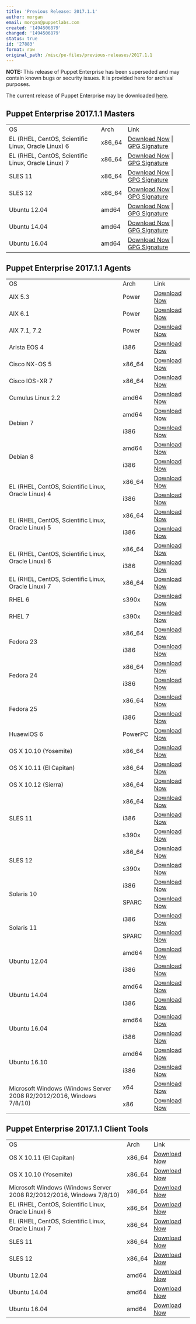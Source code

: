 ```yaml
---
title: 'Previous Release: 2017.1.1'
author: morgan
email: morgan@puppetlabs.com
created: '1494506879'
changed: '1494506879'
status: true
id: '27883'
format: raw
original_path: /misc/pe-files/previous-releases/2017.1.1
---
```

<p><b>NOTE:</b> This release of Puppet Enterprise has been superseded and may contain known bugs or security issues. It is provided here for archival purposes.
</p><p>The current release of Puppet Enterprise may be downloaded <a href="/download-puppet-enterprise/">here</a>.


</p><h2 id="pe_201711">Puppet Enterprise 2017.1.1 Masters</h2>
<table>
<tbody>
<tr>
<td>OS</td>
<td>Arch</td>
<td>Link</td>
</tr>




<tr>
<td>EL (RHEL, CentOS, Scientific Linux, Oracle Linux) 6</td>
<td>x86_64</td>
<td><a href="https://pm.puppetlabs.com/puppet-enterprise/2017.1.1/puppet-enterprise-2017.1.1-el-6-x86_64.tar.gz">Download Now</a> | <a href="https://pm.puppetlabs.com/puppet-enterprise/2017.1.1/puppet-enterprise-2017.1.1-el-6-x86_64.tar.gz.asc">GPG Signature</a></td>
</tr>


<tr>
<td>EL (RHEL, CentOS, Scientific Linux, Oracle Linux) 7</td>
<td>x86_64</td>
<td><a href="https://pm.puppetlabs.com/puppet-enterprise/2017.1.1/puppet-enterprise-2017.1.1-el-7-x86_64.tar.gz">Download Now</a> | <a href="https://pm.puppetlabs.com/puppet-enterprise/2017.1.1/puppet-enterprise-2017.1.1-el-7-x86_64.tar.gz.asc">GPG Signature</a></td>
</tr>


<tr>
<td>SLES 11</td>
<td>x86_64</td>
<td><a href="https://pm.puppetlabs.com/puppet-enterprise/2017.1.1/puppet-enterprise-2017.1.1-sles-11-x86_64.tar.gz">Download Now</a> | <a href="https://pm.puppetlabs.com/puppet-enterprise/2017.1.1/puppet-enterprise-2017.1.1-sles-11-x86_64.tar.gz.asc">GPG Signature</a></td>
</tr>


<tr>
<td>SLES 12</td>
<td>x86_64</td>
<td><a href="https://pm.puppetlabs.com/puppet-enterprise/2017.1.1/puppet-enterprise-2017.1.1-sles-12-x86_64.tar.gz">Download Now</a> | <a href="https://pm.puppetlabs.com/puppet-enterprise/2017.1.1/puppet-enterprise-2017.1.1-sles-12-x86_64.tar.gz.asc">GPG Signature</a></td>
</tr>


<tr>
<td>Ubuntu 12.04</td>
<td>amd64</td>
<td><a href="https://pm.puppetlabs.com/puppet-enterprise/2017.1.1/puppet-enterprise-2017.1.1-ubuntu-12.04-amd64.tar.gz">Download Now</a> | <a href="https://pm.puppetlabs.com/puppet-enterprise/2017.1.1/puppet-enterprise-2017.1.1-ubuntu-12.04-amd64.tar.gz.asc">GPG Signature</a></td>
</tr>


<tr>
<td>Ubuntu 14.04</td>
<td>amd64</td>
<td><a href="https://pm.puppetlabs.com/puppet-enterprise/2017.1.1/puppet-enterprise-2017.1.1-ubuntu-14.04-amd64.tar.gz">Download Now</a> | <a href="https://pm.puppetlabs.com/puppet-enterprise/2017.1.1/puppet-enterprise-2017.1.1-ubuntu-14.04-amd64.tar.gz.asc">GPG Signature</a></td>
</tr>
<tr>
<td>Ubuntu 16.04</td>
<td>amd64</td>
<td><a href="https://pm.puppetlabs.com/puppet-enterprise/2017.1.1/puppet-enterprise-2017.1.1-ubuntu-16.04-amd64.tar.gz">Download Now</a> | <a href="https://pm.puppetlabs.com/puppet-enterprise/2017.1.1/puppet-enterprise-2017.1.1-ubuntu-16.04-amd64.tar.gz.asc">GPG Signature</a></td>
</tr>


</tbody>
</table>


<h2 id="pe_a_201711">Puppet Enterprise 2017.1.1 Agents</h2>
<table>
<tbody>
<tr>
<td>OS</td>
<td>Arch</td>
<td>Link</td>
</tr>


<tr>
<td>AIX 5.3</td>
<td>Power</td>
<td><a href="http://pm.puppetlabs.com/puppet-agent/2017.1.1/1.9.3/repos/aix/5.3/PC1/ppc/puppet-agent-1.9.3-1.aix5.3.ppc.rpm">Download Now</a></td>
</tr>


<tr>
<td>AIX 6.1</td>
<td>Power</td>
<td><a href="http://pm.puppetlabs.com/puppet-agent/2017.1.1/1.9.3/repos/aix/6.1/PC1/ppc/puppet-agent-1.9.3-1.aix6.1.ppc.rpm">Download Now</a></td>
</tr>


<tr>
<td>AIX 7.1, 7.2</td>
<td>Power</td>
<td><a href="http://pm.puppetlabs.com/puppet-agent/2017.1.1/1.9.3/repos/aix/7.1/PC1/ppc/puppet-agent-1.9.3-1.aix7.1.ppc.rpm">Download Now</a></td>
</tr>


<tr>
<td>Arista EOS 4</td>
<td>i386</td>
<td><a href="http://pm.puppetlabs.com/puppet-agent/2017.1.1/1.9.3/repos/eos/4/PC1/i386/puppet-agent-1.9.3-1.eos4.i386.swix">Download Now</a></td>
</tr>


<tr>
<td>Cisco NX-OS 5</td>
<td>x86_64</td>
<td><a href="http://pm.puppetlabs.com/puppet-agent/2017.1.1/1.9.3/repos/cisco-wrlinux/5/PC1/x86_64/puppet-agent-1.9.3-1.cisco_wrlinux5.x86_64.rpm">Download Now</a></td>
</tr>


<tr>
<td>Cisco IOS-XR 7</td>
<td>x86_64</td>
<td><a href="http://pm.puppetlabs.com/puppet-agent/2017.1.1/1.9.3/repos/cisco-wrlinux/7/PC1/x86_64/puppet-agent-1.9.3-1.cisco_wrlinux7.x86_64.rpm">Download Now</a></td>
</tr>


<tr>
<td>Cumulus Linux 2.2</td>
<td>amd64</td>
<td><a href="http://pm.puppetlabs.com/puppet-agent/2017.1.1/1.9.3/repos/deb/cumulus/PC1/puppet-agent_1.9.3-1cumulus_amd64.deb">Download Now</a></td>
</tr>


<tr>
<td rowspan="2">Debian 7</td>
<td>amd64</td>
<td><a href="http://pm.puppetlabs.com/puppet-agent/2017.1.1/1.9.3/repos/deb/wheezy/PC1/puppet-agent_1.9.3-1wheezy_amd64.deb">Download Now</a></td>
</tr>
<tr>
<td>i386</td>
<td><a href="http://pm.puppetlabs.com/puppet-agent/2017.1.1/1.9.3/repos/deb/wheezy/PC1/puppet-agent_1.9.3-1wheezy_i386.deb">Download Now</a></td>
</tr>


<tr>
<td rowspan="2">Debian 8</td>
<td>amd64</td>
<td><a href="http://pm.puppetlabs.com/puppet-agent/2017.1.1/1.9.3/repos/deb/jessie/PC1/puppet-agent_1.9.3-1jessie_amd64.deb">Download Now</a></td>
</tr>
<tr>
<td>i386</td>
<td><a href="http://pm.puppetlabs.com/puppet-agent/2017.1.1/1.9.3/repos/deb/jessie/PC1/puppet-agent_1.9.3-1jessie_i386.deb">Download Now</a></td>
</tr>


<tr>
<td rowspan="2">EL (RHEL, CentOS, Scientific Linux, Oracle Linux) 4</td>
<td>x86_64</td>
<td><a href="http://pm.puppetlabs.com/puppet-agent/2017.1.1/1.9.3/repos/el/4/PC1/x86_64/puppet-agent-1.9.3-1.el4.x86_64.rpm">Download Now</a></td>
</tr>
<tr>
<td>i386</td>
<td><a href="http://pm.puppetlabs.com/puppet-agent/2017.1.1/1.9.3/repos/el/4/PC1/i386/puppet-agent-1.9.3-1.el4.i386.rpm">Download Now</a></td>
</tr>


<tr>
<td rowspan="2">EL (RHEL, CentOS, Scientific Linux, Oracle Linux) 5</td>
<td>x86_64</td>
<td><a href="http://pm.puppetlabs.com/puppet-agent/2017.1.1/1.9.3/repos/el/5/PC1/x86_64/puppet-agent-1.9.3-1.el5.x86_64.rpm">Download Now</a></td>
</tr>
<tr>
<td>i386</td>
<td><a href="http://pm.puppetlabs.com/puppet-agent/2017.1.1/1.9.3/repos/el/5/PC1/i386/puppet-agent-1.9.3-1.el5.i386.rpm">Download Now</a></td>
</tr>


<tr>
<td rowspan="2">EL (RHEL, CentOS, Scientific Linux, Oracle Linux) 6</td>
<td>x86_64</td>
<td><a href="http://pm.puppetlabs.com/puppet-agent/2017.1.1/1.9.3/repos/el/6/PC1/x86_64/puppet-agent-1.9.3-1.el6.x86_64.rpm">Download Now</a></td>
</tr>
<tr>
<td>i386</td>
<td><a href="http://pm.puppetlabs.com/puppet-agent/2017.1.1/1.9.3/repos/el/6/PC1/i386/puppet-agent-1.9.3-1.el6.i386.rpm">Download Now</a></td>
</tr>


<tr>
<td>EL (RHEL, CentOS, Scientific Linux, Oracle Linux) 7</td>
<td>x86_64</td>
<td><a href="http://pm.puppetlabs.com/puppet-agent/2017.1.1/1.9.3/repos/el/7/PC1/x86_64/puppet-agent-1.9.3-1.el7.x86_64.rpm">Download Now</a></td>
</tr>

<tr>
<td>RHEL 6</td>
<td>s390x</td>
<td><a href="http://pm.puppetlabs.com/puppet-agent/2017.1.1/1.9.3/repos/el/6/PC1/s390x/puppet-agent-1.9.3-1.el6.s390x.rpm">Download Now</a></td>
</tr>

<tr>
<td>RHEL 7</td>
<td>s390x</td>
<td><a href="http://pm.puppetlabs.com/puppet-agent/2017.1.1/1.9.3/repos/el/7/PC1/s390x/puppet-agent-1.9.3-1.el7.s390x.rpm">Download Now</a></td>
</tr>


<tr>
<td rowspan="2">Fedora 23</td>
<td>x86_64</td>
<td><a href="http://pm.puppetlabs.com/puppet-agent/2017.1.1/1.9.3/repos/fedora/f23/PC1/x86_64/puppet-agent-1.9.3-1.fedoraf23.x86_64.rpm">Download Now</a></td>
</tr>
<tr>
<td>i386</td>
<td><a href="http://pm.puppetlabs.com/puppet-agent/2017.1.1/1.9.3/repos/fedora/f23/PC1/i386/puppet-agent-1.9.3-1.fedoraf23.i386.rpm">Download Now</a></td>
</tr>


<tr>
<td rowspan="2">Fedora 24</td>
<td>x86_64</td>
<td><a href="http://pm.puppetlabs.com/puppet-agent/2017.1.1/1.9.3/repos/fedora/f24/PC1/x86_64/puppet-agent-1.9.3-1.fedoraf24.x86_64.rpm">Download Now</a></td>
</tr>
<tr>
<td>i386</td>
<td><a href="http://pm.puppetlabs.com/puppet-agent/2017.1.1/1.9.3/repos/fedora/f24/PC1/i386/puppet-agent-1.9.3-1.fedoraf24.i386.rpm">Download Now</a></td>
</tr>


<tr>
<td rowspan="2">Fedora 25</td>
<td>x86_64</td>
<td><a href="http://pm.puppetlabs.com/puppet-agent/2017.1.1/1.9.3/repos/fedora/f25/PC1/x86_64/puppet-agent-1.9.3-1.fedoraf25.x86_64.rpm">Download Now</a></td>
</tr>
<tr>
<td>i386</td>
<td><a href="http://pm.puppetlabs.com/puppet-agent/2017.1.1/1.9.3/repos/fedora/f25/PC1/i386/puppet-agent-1.9.3-1.fedoraf25.i386.rpm">Download Now</a></td>
</tr>


<tr>
<td>HuaewiOS 6</td>
<td>PowerPC</td>
<td><a href="http://pm.puppetlabs.com/puppet-agent/2017.1.1/1.9.3/repos/deb/huaweios/PC1/puppet-agent_1.9.3-1huaweios_powerpc.deb">Download Now</a></td>
</tr>


<tr>
<td>OS X 10.10 (Yosemite)</td>
<td>x86_64</td>
<td><a href="http://pm.puppetlabs.com/puppet-agent/2017.1.1/1.9.3/repos/apple/10.10/PC1/x86_64/puppet-agent-1.9.3-1.osx10.10.dmg">Download Now</a></td>
</tr>


<tr>
<td>OS X 10.11 (El Capitan)</td>
<td>x86_64</td>
<td><a href="http://pm.puppetlabs.com/puppet-agent/2017.1.1/1.9.3/repos/apple/10.11/PC1/x86_64/puppet-agent-1.9.3-1.osx10.11.dmg">Download Now</a></td>
</tr>


<tr>
<td>OS X 10.12 (Sierra)</td>
<td>x86_64</td>
<td><a href="http://pm.puppetlabs.com/puppet-agent/2017.1.1/1.9.3/repos/apple/10.12/PC1/x86_64/puppet-agent-1.9.3-1.osx10.12.dmg">Download Now</a></td>
</tr>


<tr>
<td rowspan="3">SLES 11</td>
<td>x86_64</td>
<td><a href="http://pm.puppetlabs.com/puppet-agent/2017.1.1/1.9.3/repos/sles/11/PC1/x86_64/puppet-agent-1.9.3-1.sles11.x86_64.rpm">Download Now</a></td>
</tr>
<tr>
<td>i386</td>
<td><a href="http://pm.puppetlabs.com/puppet-agent/2017.1.1/1.9.3/repos/sles/11/PC1/i386/puppet-agent-1.9.3-1.sles11.i386.rpm">Download Now</a></td>
</tr>
<tr>
<td>s390x</td>
<td><a href="http://pm.puppetlabs.com/puppet-agent/2017.1.1/1.9.3/repos/sles/11/PC1/s390x/puppet-agent-1.9.3-1.sles11.s390x.rpm">Download Now</a></td>
</tr>


<tr>
<td rowspan="2">SLES 12</td>
<td>x86_64</td>
<td><a href="http://pm.puppetlabs.com/puppet-agent/2017.1.1/1.9.3/repos/sles/12/PC1/x86_64/puppet-agent-1.9.3-1.sles12.x86_64.rpm">Download Now</a></td>
</tr>
<tr>
<td>s390x</td>
<td><a href="http://pm.puppetlabs.com/puppet-agent/2017.1.1/1.9.3/repos/sles/12/PC1/s390x/puppet-agent-1.9.3-1.sles12.s390x.rpm">Download Now</a></td>
</tr>


<tr>
<td rowspan="2">Solaris 10</td>
<td>i386</td>
<td><a href="http://pm.puppetlabs.com/puppet-agent/2017.1.1/1.9.3/repos/solaris/10/PC1/puppet-agent-1.9.3-1.i386.pkg.gz">Download Now</a></td>
</tr>
<tr>
<td>SPARC</td>
<td><a href="http://pm.puppetlabs.com/puppet-agent/2017.1.1/1.9.3/repos/solaris/10/PC1/puppet-agent-1.9.3-1.sparc.pkg.gz">Download Now</a></td>
</tr>


<tr>
<td rowspan="2">Solaris 11</td>
<td>i386</td>
<td><a href="http://pm.puppetlabs.com/puppet-agent/2017.1.1/1.9.3/repos/solaris/11/PC1/puppet-agent@1.9.3,5.11-1.i386.p5p">Download Now</a></td>
</tr>
<tr>
<td>SPARC</td>
<td><a href="http://pm.puppetlabs.com/puppet-agent/2017.1.1/1.9.3/repos/solaris/11/PC1/puppet-agent@1.9.3,5.11-1.sparc.p5p">Download Now</a></td>
</tr>



<tr>
<td rowspan="2">Ubuntu 12.04</td>
<td>amd64</td>
<td><a href="http://pm.puppetlabs.com/puppet-agent/2017.1.1/1.9.3/repos/deb/precise/PC1/puppet-agent_1.9.3-1precise_amd64.deb">Download Now</a></td>
</tr>
<tr>
<td>i386</td>
<td><a href="http://pm.puppetlabs.com/puppet-agent/2017.1.1/1.9.3/repos/deb/precise/PC1/puppet-agent_1.9.3-1precise_i386.deb">Download Now</a></td>
</tr>


<tr>
<td rowspan="2">Ubuntu 14.04</td>
<td>amd64</td>
<td><a href="http://pm.puppetlabs.com/puppet-agent/2017.1.1/1.9.3/repos/deb/trusty/PC1/puppet-agent_1.9.3-1trusty_amd64.deb">Download Now</a></td>
</tr>
<tr>
<td>i386</td>
<td><a href="http://pm.puppetlabs.com/puppet-agent/2017.1.1/1.9.3/repos/deb/trusty/PC1/puppet-agent_1.9.3-1trusty_i386.deb">Download Now</a></td>
</tr>


<tr>
<td rowspan="2">Ubuntu 16.04</td>
<td>amd64</td>
<td><a href="http://pm.puppetlabs.com/puppet-agent/2017.1.1/1.9.3/repos/deb/xenial/PC1/puppet-agent_1.9.3-1xenial_amd64.deb">Download Now</a></td>
</tr>
<tr>
<td>i386</td>
<td><a href="http://pm.puppetlabs.com/puppet-agent/2017.1.1/1.9.3/repos/deb/xenial/PC1/puppet-agent_1.9.3-1xenial_i386.deb">Download Now</a></td>
</tr>


<tr>
<td rowspan="2">Ubuntu 16.10</td>
<td>amd64</td>
<td><a href="http://pm.puppetlabs.com/puppet-agent/2017.1.1/1.9.3/repos/deb/yakkety/PC1/puppet-agent_1.9.3-1yakkety_amd64.deb">Download Now</a></td>
</tr>
<tr>
<td>i386</td>
<td><a href="http://pm.puppetlabs.com/puppet-agent/2017.1.1/1.9.3/repos/deb/yakkety/PC1/puppet-agent_1.9.3-1yakkety_i386.deb">Download Now</a></td>
</tr>


<tr>
<td rowspan="2">Microsoft Windows (Windows Server 2008 R2/2012/2016, Windows 7/8/10)</td>
<td>x64</td>
<td><a href="http://pm.puppetlabs.com/puppet-agent/2017.1.1/1.9.3/repos/windows/puppet-agent-1.9.3-x64.msi">Download Now</a></td>
</tr>
<tr>
<td>x86</td>
<td><a href="http://pm.puppetlabs.com/puppet-agent/2017.1.1/1.9.3/repos/windows/puppet-agent-1.9.3-x86.msi">Download Now</a></td>
</tr>


</tbody>
</table>

<h2 id="pe_201711">Puppet Enterprise 2017.1.1 Client Tools</h2>
<table>
<tbody>
<tr>
<td>OS</td>
<td>Arch</td>
<td>Link</td>
</tr>

<tr>
<td>OS X 10.11 (El Capitan)</td>
<td>x86_64</td>
<td><a href="https://pm.puppetlabs.com/pe-client-tools/2017.1.1/17.1.2/repos/apple/10.11/PC1/x86_64/pe-client-tools-17.1.2-1.osx10.11.dmg">Download Now</a></td>
</tr>

<tr>
<td>OS X 10.10 (Yosemite)</td>
<td>x86_64</td>
<td><a href="https://pm.puppetlabs.com/pe-client-tools/2017.1.1/17.1.2/repos/apple/10.10/PC1/x86_64/pe-client-tools-17.1.2-1.osx10.10.dmg">Download Now</a></td>
</tr>

<tr>
<td>Microsoft Windows (Windows Server 2008 R2/2012/2016, Windows 7/8/10)</td>
<td>x86_64</td>
<td><a href="https://pm.puppetlabs.com/pe-client-tools/2017.1.1/17.1.2/repos/windows/pe-client-tools-17.1.2-x64.msi">Download Now</a></td>
</tr>

<tr>
<td>EL (RHEL, CentOS, Scientific Linux, Oracle Linux) 6</td>
<td>x86_64</td>
<td><a href="https://pm.puppetlabs.com/pe-client-tools/2017.1.1/17.1.2/repos/el/6/PC1/x86_64/pe-client-tools-17.1.2-1.el6.x86_64.rpm">Download Now</a></td>
</tr>

<tr>
<td>EL (RHEL, CentOS, Scientific Linux, Oracle Linux) 7</td>
<td>x86_64</td>
<td><a href="https://pm.puppetlabs.com/pe-client-tools/2017.1.1/17.1.2/repos/el/7/PC1/x86_64/pe-client-tools-17.1.2-1.el7.x86_64.rpm">Download Now</a></td>
</tr>

<tr>
<td>SLES 11</td>
<td>x86_64</td>
<td><a href="https://pm.puppetlabs.com/pe-client-tools/2017.1.1/17.1.2/repos/sles/11/PC1/x86_64/pe-client-tools-17.1.2-1.sles11.x86_64.rpm">Download Now</a></td>
</tr>

<tr>
<td>SLES 12</td>
<td>x86_64</td>
<td><a href="https://pm.puppetlabs.com/pe-client-tools/2017.1.1/17.1.2/repos/sles/12/PC1/x86_64/pe-client-tools-17.1.2-1.sles12.x86_64.rpm">Download Now</a></td>
</tr>

<tr>
<td>Ubuntu 12.04</td>
<td>amd64</td>
<td><a href="https://pm.puppetlabs.com/pe-client-tools/2017.1.1/17.1.2/repos/deb/precise/PC1/pe-client-tools_17.1.2-1precise_amd64.deb">Download Now</a></td>
</tr>

<tr>
<td>Ubuntu 14.04</td>
<td>amd64</td>
<td><a href="https://pm.puppetlabs.com/pe-client-tools/2017.1.1/17.1.2/repos/deb/trusty/PC1/pe-client-tools_17.1.2-1trusty_amd64.deb">Download Now</a></td>
</tr>

<tr>
<td>Ubuntu 16.04</td>
<td>amd64</td>
<td><a href="https://pm.puppetlabs.com/pe-client-tools/2017.1.1/17.1.2/repos/deb/xenial/PC1/pe-client-tools_17.1.2-1xenial_amd64.deb">Download Now</a></td>
</tr>

</tbody>
</table>


